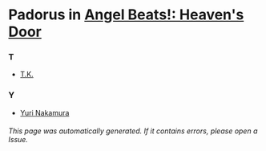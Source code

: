 # Padorus in [Angel Beats!: Heaven's Door](https://myanimelist.net/manga/19671/Angel_Beats__Heavens_Door)

### T
* [T.K.](https://github.com/shadow578/Project-Padoru/blob/master/table-of-contents/characters/TK.md)

### Y
* [Yuri Nakamura](https://github.com/shadow578/Project-Padoru/blob/master/table-of-contents/characters/YuriNakamura.md)

###### This page was automatically generated. If it contains errors, please open a Issue.
